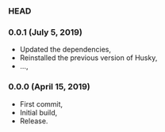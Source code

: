 ### HEAD

### 0.0.1 (July 5, 2019)

  * Updated the dependencies,
  * Reinstalled the previous version of Husky,
  * ...,


### 0.0.0 (April 15, 2019)

  * First commit,
  * Initial build,
  * Release.
